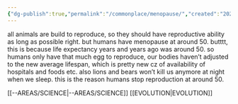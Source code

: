 ```yaml
---
{"dg-publish":true,"permalink":"/commonplace/menopause/","created":"2025-03-23T12:36:43.091+08:00","updated":"2025-03-25T19:25:55.518+08:00"}
---
```



all animals are build to reproduce, so they should have reproductive ability as long as possible right. but humans have menopause at around 50. butttt, this is because life expectancy years and years ago was around 50. so humans only have that much egg to reproduce, our bodies haven’t adjusted to the new average lifespan, which is pretty new cz of availability of hospitals and foods etc. also lions and bears won’t kill us anymore at night when we sleep. 
this is the reason humans stop reproduction at around 50.

[[--AREAS/SCIENCE\|--AREAS/SCIENCE]]
[[EVOLUTION\|EVOLUTION]]
